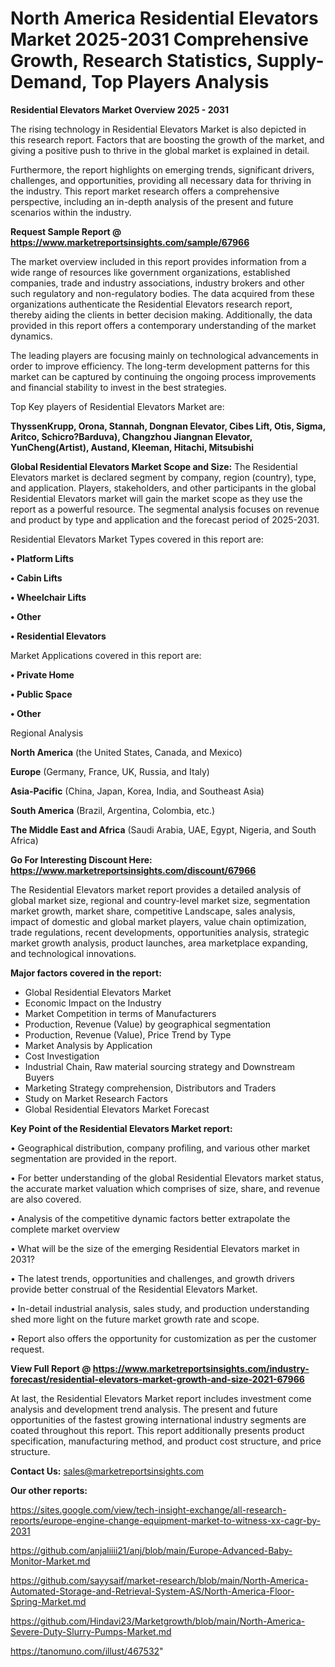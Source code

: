 # North America Residential Elevators Market 2025-2031 Comprehensive Growth, Research Statistics, Supply-Demand,  Top Players Analysis

<Strong> Residential Elevators Market Overview 2025 - 2031</strong>

The rising technology in Residential Elevators Market is also depicted in this research report. Factors that are boosting the growth of the market, and giving a positive push to thrive in the global market is explained in detail.

Furthermore, the report highlights on emerging trends, significant drivers, challenges, and opportunities, providing all necessary data for thriving in the industry. This report market research offers a comprehensive perspective, including an in-depth analysis of the present and future scenarios within the industry.

<strong>Request Sample Report @ <a href=https://www.marketreportsinsights.com/sample/67966>https://www.marketreportsinsights.com/sample/67966</a></strong>

The market overview included in this report provides information from a wide range of resources like government organizations, established companies, trade and industry associations, industry brokers and other such regulatory and non-regulatory bodies. The data acquired from these organizations authenticate the Residential Elevators research report, thereby aiding the clients in better decision making. Additionally, the data provided in this report offers a contemporary understanding of the market dynamics.

The leading players are focusing mainly on technological advancements in order to improve efficiency. The long-term development patterns for this market can be captured by continuing the ongoing process improvements and financial stability to invest in the best strategies.

Top Key players of Residential Elevators Market are:

<strong>ThyssenKrupp, Orona, Stannah, Dongnan Elevator, Cibes Lift, Otis, Sigma, Aritco, Schicro?Barduva), Changzhou Jiangnan Elevator, YunCheng(Artist), Austand, Kleeman, Hitachi, Mitsubishi</strong>

<strong><b>Global Residential Elevators Market Scope and Size:</b></strong>
The Residential Elevators market is declared segment by company, region (country), type, and application. Players, stakeholders, and other participants in the global Residential Elevators market will gain the market scope as they use the report as a powerful resource. The segmental analysis focuses on revenue and product by type and application and the forecast period of 2025-2031.

Residential Elevators Market Types covered in this report are:

<strong>• Platform Lifts

• Cabin Lifts

• Wheelchair Lifts

• Other

• Residential Elevators</strong>

Market Applications covered in this report are:

<strong>• Private Home

• Public Space

• Other</strong> 

Regional Analysis

<strong>North America</strong> (the United States, Canada, and Mexico)

<strong>Europe</strong> (Germany, France, UK, Russia, and Italy)

<strong>Asia-Pacific</strong> (China, Japan, Korea, India, and Southeast Asia)

<strong>South America</strong> (Brazil, Argentina, Colombia, etc.)

<strong>The Middle East and Africa</strong> (Saudi Arabia, UAE, Egypt, Nigeria, and South Africa)

<strong>Go For Interesting Discount Here: <a href=https://www.marketreportsinsights.com/discount/67966>https://www.marketreportsinsights.com/discount/67966</a></strong>

The Residential Elevators market report provides a detailed analysis of global market size, regional and country-level market size, segmentation market growth, market share, competitive Landscape, sales analysis, impact of domestic and global market players, value chain optimization, trade regulations, recent developments, opportunities analysis, strategic market growth analysis, product launches, area marketplace expanding, and technological innovations.

<strong><b>Major factors covered in the report:</b></strong>
<ul>
  <li>Global Residential Elevators Market </li>
  <li>Economic Impact on the Industry</li>
  <li>Market Competition in terms of Manufacturers</li>
  <li>Production, Revenue (Value) by geographical segmentation</li>
  <li>Production, Revenue (Value), Price Trend by Type</li>
  <li>Market Analysis by Application</li>
  <li>Cost Investigation</li>
  <li>Industrial Chain, Raw material sourcing strategy and Downstream Buyers</li>
  <li>Marketing Strategy comprehension, Distributors and Traders</li>
  <li>Study on Market Research Factors</li>
  <li>Global Residential Elevators Market Forecast</li>
</ul>

<strong><b>Key Point of the Residential Elevators Market report:</b></strong>

• Geographical distribution, company profiling, and various other market segmentation are provided in the report.

• For better understanding of the global Residential Elevators market status, the accurate market valuation which comprises of size, share, and revenue are also covered.

• Analysis of the competitive dynamic factors better extrapolate the complete market overview

• What will be the size of the emerging Residential Elevators market in 2031?

• The latest trends, opportunities and challenges, and growth drivers provide better construal of the Residential Elevators Market.

• In-detail industrial analysis, sales study, and production understanding shed more light on the future market growth rate and scope.

• Report also offers the opportunity for customization as per the customer request.

<strong><b>View Full Report @ <a href=https://www.marketreportsinsights.com/industry-forecast/residential-elevators-market-growth-and-size-2021-67966>https://www.marketreportsinsights.com/industry-forecast/residential-elevators-market-growth-and-size-2021-67966</a></b></strong>


At last, the Residential Elevators Market report includes investment come analysis and development trend analysis. The present and future opportunities of the fastest growing international industry segments are coated throughout this report. This report additionally presents product specification, manufacturing method, and product cost structure, and price structure.

<strong>Contact Us:</strong>
sales@marketreportsinsights.com

<strong>Our other reports:</strong>

<a href=https://sites.google.com/view/tech-insight-exchange/all-research-reports/europe-engine-change-equipment-market-to-witness-xx-cagr-by-2031>https://sites.google.com/view/tech-insight-exchange/all-research-reports/europe-engine-change-equipment-market-to-witness-xx-cagr-by-2031</a>

<a href=https://github.com/anjaliiii21/anj/blob/main/Europe-Advanced-Baby-Monitor-Market.md>https://github.com/anjaliiii21/anj/blob/main/Europe-Advanced-Baby-Monitor-Market.md</a>

<a href=https://github.com/sayysaif/market-research/blob/main/North-America-Automated-Storage-and-Retrieval-System-AS/North-America-Floor-Spring-Market.md>https://github.com/sayysaif/market-research/blob/main/North-America-Automated-Storage-and-Retrieval-System-AS/North-America-Floor-Spring-Market.md</a>

<a href=https://github.com/Hindavi23/Marketgrowth/blob/main/North-America-Severe-Duty-Slurry-Pumps-Market.md>https://github.com/Hindavi23/Marketgrowth/blob/main/North-America-Severe-Duty-Slurry-Pumps-Market.md</a>

<a href=https://tanomuno.com/illust/467532>https://tanomuno.com/illust/467532</a>"

